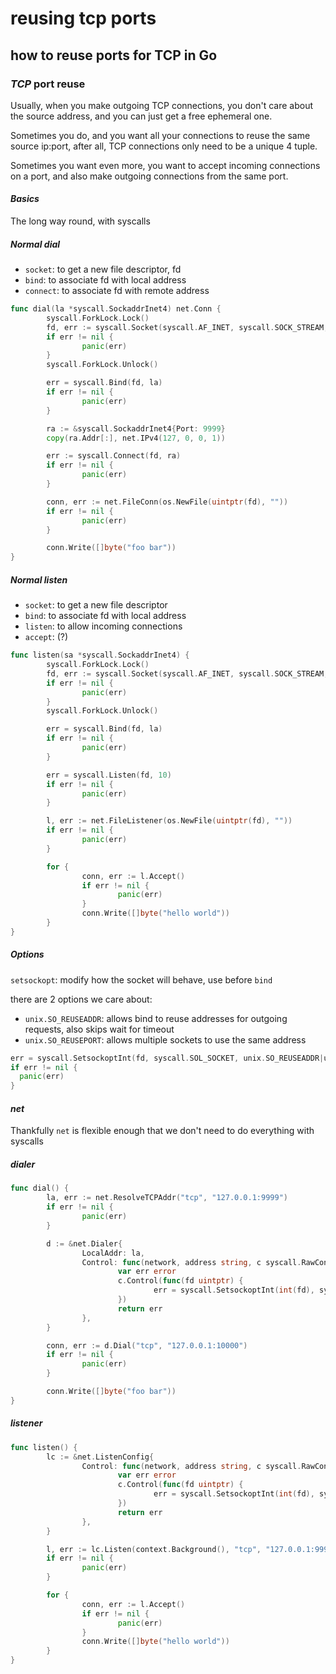 # reusing tcp ports

## how to reuse ports for TCP in Go


### _TCP_ port reuse

Usually, when you make outgoing TCP connections,
you don't care about the source address,
and you can just get a free ephemeral one.

Sometimes you do,
and you want all your connections to reuse the same source
ip:port, after all, TCP connections only need to be a unique 4 tuple.

Sometimes you want even more,
you want to accept incoming connections on a port,
and also make outgoing connections from the same port.

#### _Basics_

The long way round, with syscalls

##### _Normal_ dial

- `socket`: to get a new file descriptor, fd
- `bind`: to associate fd with local address
- `connect`: to associate fd with remote address

```go
func dial(la *syscall.SockaddrInet4) net.Conn {
        syscall.ForkLock.Lock()
        fd, err := syscall.Socket(syscall.AF_INET, syscall.SOCK_STREAM, 0)
        if err != nil {
                panic(err)
        }
        syscall.ForkLock.Unlock()

        err = syscall.Bind(fd, la)
        if err != nil {
                panic(err)
        }

        ra := &syscall.SockaddrInet4{Port: 9999}
        copy(ra.Addr[:], net.IPv4(127, 0, 0, 1))

        err := syscall.Connect(fd, ra)
        if err != nil {
                panic(err)
        }

        conn, err := net.FileConn(os.NewFile(uintptr(fd), ""))
        if err != nil {
                panic(err)
        }

        conn.Write([]byte("foo bar"))
}
```

##### _Normal_ listen

- `socket`: to get a new file descriptor
- `bind`: to associate fd with local address
- `listen`: to allow incoming connections
- `accept`: (?)

```go
func listen(sa *syscall.SockaddrInet4) {
        syscall.ForkLock.Lock()
        fd, err := syscall.Socket(syscall.AF_INET, syscall.SOCK_STREAM, 0)
        if err != nil {
                panic(err)
        }
        syscall.ForkLock.Unlock()

        err = syscall.Bind(fd, la)
        if err != nil {
                panic(err)
        }

        err = syscall.Listen(fd, 10)
        if err != nil {
                panic(err)
        }

        l, err := net.FileListener(os.NewFile(uintptr(fd), ""))
        if err != nil {
                panic(err)
        }

        for {
                conn, err := l.Accept()
                if err != nil {
                        panic(err)
                }
                conn.Write([]byte("hello world"))
        }
}
```

##### _Options_

`setsockopt`: modify how the socket will behave, use before `bind`

there are 2 options we care about:

- `unix.SO_REUSEADDR`: allows bind to reuse addresses for outgoing requests, also skips wait for timeout
- `unix.SO_REUSEPORT`: allows multiple sockets to use the same address

```go
err = syscall.SetsockoptInt(fd, syscall.SOL_SOCKET, unix.SO_REUSEADDR|unix.SO_REUSEPORT, 1)
if err != nil {
  panic(err)
}
```

#### _net_

Thankfully `net` is flexible enough that
we don't need to do everything with syscalls

##### _dialer_

```go
func dial() {
        la, err := net.ResolveTCPAddr("tcp", "127.0.0.1:9999")
        if err != nil {
                panic(err)
        }

        d := &net.Dialer{
                LocalAddr: la,
                Control: func(network, address string, c syscall.RawConn) error {
                        var err error
                        c.Control(func(fd uintptr) {
                                err = syscall.SetsockoptInt(int(fd), syscall.SOL_SOCKET, unix.SO_REUSEADDR|unix.SO_REUSEPORT, 1)
                        })
                        return err
                },
        }

        conn, err := d.Dial("tcp", "127.0.0.1:10000")
        if err != nil {
                panic(err)
        }

        conn.Write([]byte("foo bar"))
}
```

##### _listener_

```go
func listen() {
        lc := &net.ListenConfig{
                Control: func(network, address string, c syscall.RawConn) error {
                        var err error
                        c.Control(func(fd uintptr) {
                                err = syscall.SetsockoptInt(int(fd), syscall.SOL_SOCKET, unix.SO_REUSEADDR|unix.SO_REUSEPORT, 1)
                        })
                        return err
                },
        }

        l, err := lc.Listen(context.Background(), "tcp", "127.0.0.1:9999")
        if err != nil {
                panic(err)
        }

        for {
                conn, err := l.Accept()
                if err != nil {
                        panic(err)
                }
                conn.Write([]byte("hello world"))
        }
}
```
